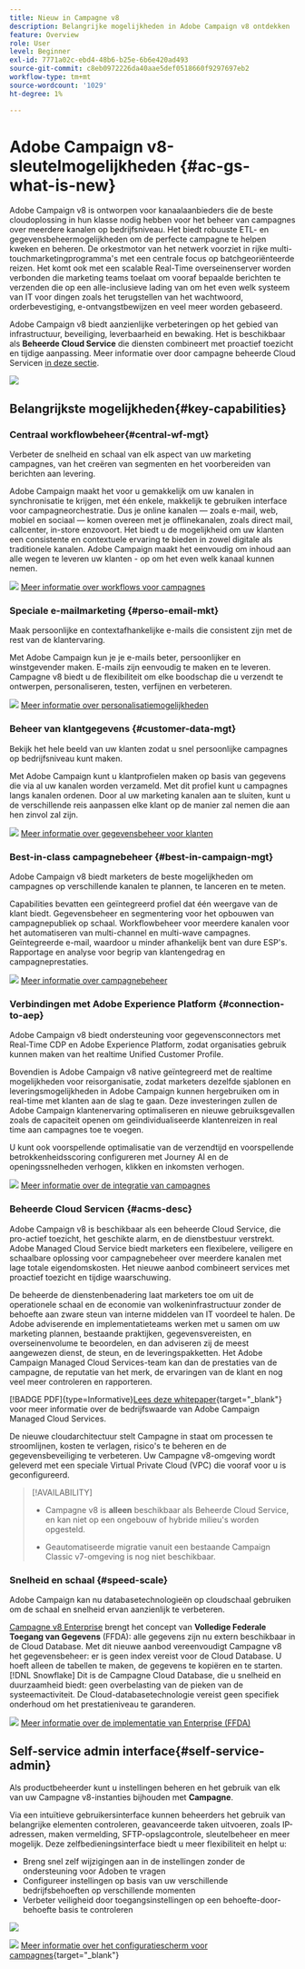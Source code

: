 ```yaml
---
title: Nieuw in Campagne v8
description: Belangrijke mogelijkheden in Adobe Campaign v8 ontdekken
feature: Overview
role: User
level: Beginner
exl-id: 7771a02c-ebd4-48b6-b25e-6b6e420ad493
source-git-commit: c8eb0972226da40aae5def0518660f9297697eb2
workflow-type: tm+mt
source-wordcount: '1029'
ht-degree: 1%

---
```


# Adobe Campaign v8-sleutelmogelijkheden {#ac-gs-what-is-new}

Adobe Campaign v8 is ontworpen voor kanaalaanbieders die de beste cloudoplossing in hun klasse nodig hebben voor het beheer van campagnes over meerdere kanalen op bedrijfsniveau. Het biedt robuuste ETL- en gegevensbeheermogelijkheden om de perfecte campagne te helpen kweken en beheren. De orkestmotor van het netwerk voorziet in rijke multi-touchmarketingprogramma&#39;s met een centrale focus op batchgeoriënteerde reizen. Het komt ook met een scalable Real-Time overseinenserver worden verbonden die marketing teams toelaat om vooraf bepaalde berichten te verzenden die op een alle-inclusieve lading van om het even welk systeem van IT voor dingen zoals het terugstellen van het wachtwoord, orderbevestiging, e-ontvangstbewijzen en veel meer worden gebaseerd.

Adobe Campaign v8 biedt aanzienlijke verbeteringen op het gebied van infrastructuur, beveiliging, leverbaarheid en bewaking. Het is beschikbaar als **Beheerde Cloud Service** die diensten combineert met proactief toezicht en tijdige aanpassing. Meer informatie over door campagne beheerde Cloud Servicen [in deze sectie](#acms-desc).

![](assets/home-page.png)

## Belangrijkste mogelijkheden{#key-capabilities}

### Centraal workflowbeheer{#central-wf-mgt}

Verbeter de snelheid en schaal van elk aspect van uw marketing campagnes, van het creëren van segmenten en het voorbereiden van berichten aan levering.

Adobe Campaign maakt het voor u gemakkelijk om uw kanalen in synchronisatie te krijgen, met één enkele, makkelijk te gebruiken interface voor campagneorchestratie. Dus je online kanalen — zoals e-mail, web, mobiel en sociaal — komen overeen met je offlinekanalen, zoals direct mail, callcenter, in-store enzovoort. Het biedt u de mogelijkheid om uw klanten een consistente en contextuele ervaring te bieden in zowel digitale als traditionele kanalen. Adobe Campaign maakt het eenvoudig om inhoud aan alle wegen te leveren uw klanten - op om het even welk kanaal kunnen nemen.

![](../assets/do-not-localize/glass.png) [Meer informatie over workflows voor campagnes](../config/workflows.md)

### Speciale e-mailmarketing {#perso-email-mkt}

Maak persoonlijke en contextafhankelijke e-mails die consistent zijn met de rest van de klantervaring.

Met Adobe Campaign kun je je e-mails beter, persoonlijker en winstgevender maken. E-mails zijn eenvoudig te maken en te leveren. Campagne v8 biedt u de flexibiliteit om elke boodschap die u verzendt te ontwerpen, personaliseren, testen, verfijnen en verbeteren.

![](../assets/do-not-localize/glass.png) [Meer informatie over personalisatiemogelijkheden](create-message.md)

### Beheer van klantgegevens {#customer-data-mgt}

Bekijk het hele beeld van uw klanten zodat u snel persoonlijke campagnes op bedrijfsniveau kunt maken.

Met Adobe Campaign kunt u klantprofielen maken op basis van gegevens die via al uw kanalen worden verzameld. Met dit profiel kunt u campagnes langs kanalen ordenen. Door al uw marketing kanalen aan te sluiten, kunt u de verschillende reis aanpassen elke klant op de manier zal nemen die aan hen zinvol zal zijn.

![](../assets/do-not-localize/glass.png) [Meer informatie over gegevensbeheer voor klanten](audiences.md)

### Best-in-class campagnebeheer {#best-in-campaign-mgt}

Adobe Campaign v8 biedt marketers de beste mogelijkheden om campagnes op verschillende kanalen te plannen, te lanceren en te meten.

Capabilities bevatten een geïntegreerd profiel dat één weergave van de klant biedt. Gegevensbeheer en segmentering voor het opbouwen van campagnepubliek op schaal. Workflowbeheer voor meerdere kanalen voor het automatiseren van multi-channel en multi-wave campagnes. Geïntegreerde e-mail, waardoor u minder afhankelijk bent van dure ESP&#39;s. Rapportage en analyse voor begrip van klantengedrag en campagneprestaties.

![](../assets/do-not-localize/glass.png) [Meer informatie over campagnebeheer](campaigns.md)


### Verbindingen met Adobe Experience Platform {#connection-to-aep}

Adobe Campaign v8 biedt ondersteuning voor gegevensconnectors met Real-Time CDP en Adobe Experience Platform, zodat organisaties gebruik kunnen maken van het realtime Unified Customer Profile.

Bovendien is Adobe Campaign v8 native geïntegreerd met de realtime mogelijkheden voor reisorganisatie, zodat marketers dezelfde sjablonen en leveringsmogelijkheden in Adobe Campaign kunnen hergebruiken om in real-time met klanten aan de slag te gaan. Deze investeringen zullen de Adobe Campaign klantenervaring optimaliseren en nieuwe gebruiksgevallen zoals de capaciteit openen om geïndividualiseerde klantenreizen in real time aan campagnes toe te voegen.

U kunt ook voorspellende optimalisatie van de verzendtijd en voorspellende betrokkenheidsscoring configureren met Journey AI en de openingssnelheden verhogen, klikken en inkomsten verhogen.

![](../assets/do-not-localize/glass.png) [Meer informatie over de integratie van campagnes](../connect/integration.md)


### Beheerde Cloud Servicen {#acms-desc}

Adobe Campaign v8 is beschikbaar als een beheerde Cloud Service, die pro-actief toezicht, het geschikte alarm, en de dienstbestuur verstrekt. Adobe Managed Cloud Service biedt marketers een flexibelere, veiligere en schaalbare oplossing voor campagnebeheer over meerdere kanalen met lage totale eigendomskosten. Het nieuwe aanbod combineert services met proactief toezicht en tijdige waarschuwing.

De beheerde de dienstenbenadering laat marketers toe om uit de operationele schaal en de economie van wolkeninfrastructuur zonder de behoefte aan zware steun van interne middelen van IT voordeel te halen. De Adobe adviserende en implementatieteams werken met u samen om uw marketing plannen, bestaande praktijken, gegevensvereisten, en overseinenvolume te beoordelen, en dan adviseren zij de meest aangewezen dienst, de steun, en de leveringspakketten. Het Adobe Campaign Managed Cloud Services-team kan dan de prestaties van de campagne, de reputatie van het merk, de ervaringen van de klant en nog veel meer controleren en rapporteren.

[!BADGE PDF]{type=Informative}[Lees deze whitepaper](https://experienceleague.adobe.com/docs/campaign/assets/IDC-Report-BusinessValueOfAdobeCampaign.pdf){target="_blank"} voor meer informatie over de bedrijfswaarde van Adobe Campaign Managed Cloud Services.

De nieuwe cloudarchitectuur stelt Campagne in staat om processen te stroomlijnen, kosten te verlagen, risico&#39;s te beheren en de gegevensbeveiliging te verbeteren. Uw Campagne v8-omgeving wordt geleverd met een speciale Virtual Private Cloud (VPC) die vooraf voor u is geconfigureerd.


>[!AVAILABILITY]
>
>* Campagne v8 is **alleen** beschikbaar als Beheerde Cloud Service, en kan niet op een ongebouw of hybride milieu&#39;s worden opgesteld.
>
>* Geautomatiseerde migratie vanuit een bestaande Campaign Classic v7-omgeving is nog niet beschikbaar.


### Snelheid en schaal {#speed-scale}

Adobe Campaign kan nu databasetechnologieën op cloudschaal gebruiken om de schaal en snelheid ervan aanzienlijk te verbeteren.

[Campagne v8 Enterprise](../architecture/enterprise-deployment.md) brengt het concept van **Volledige Federale Toegang van Gegevens** (FFDA): alle gegevens zijn nu extern beschikbaar in de Cloud Database. Met dit nieuwe aanbod vereenvoudigt Campagne v8 het gegevensbeheer: er is geen index vereist voor de Cloud Database. U hoeft alleen de tabellen te maken, de gegevens te kopiëren en te starten. [!DNL Snowflake] Dit is de Campagne Cloud Database, die u snelheid en duurzaamheid biedt: geen overbelasting van de pieken van de systeemactiviteit. De Cloud-databasetechnologie vereist geen specifiek onderhoud om het prestatieniveau te garanderen.

![](../assets/do-not-localize/glass.png) [Meer informatie over de implementatie van Enterprise (FFDA)](../architecture/enterprise-deployment.md)


## Self-service admin interface{#self-service-admin}

Als productbeheerder kunt u instellingen beheren en het gebruik van elk van uw Campagne v8-instanties bijhouden met **Campagne**.

Via een intuïtieve gebruikersinterface kunnen beheerders het gebruik van belangrijke elementen controleren, geavanceerde taken uitvoeren, zoals IP-adressen, maken vermelding, SFTP-opslagcontrole, sleutelbeheer en meer mogelijk. Deze zelfbedieningsinterface biedt u meer flexibiliteit en helpt u:

* Breng snel zelf wijzigingen aan in de instellingen zonder de ondersteuning voor Adoben te vragen
* Configureer instellingen op basis van uw verschillende bedrijfsbehoeften op verschillende momenten
* Verbeter veiligheid door toegangsinstellingen op een behoefte-door-behoefte basis te controleren

![](assets/subdomain1.png)

![](../assets/do-not-localize/glass.png) [Meer informatie over het configuratiescherm voor campagnes](https://experienceleague.adobe.com/docs/control-panel/using/discover-control-panel/key-features.html){target="_blank"}


